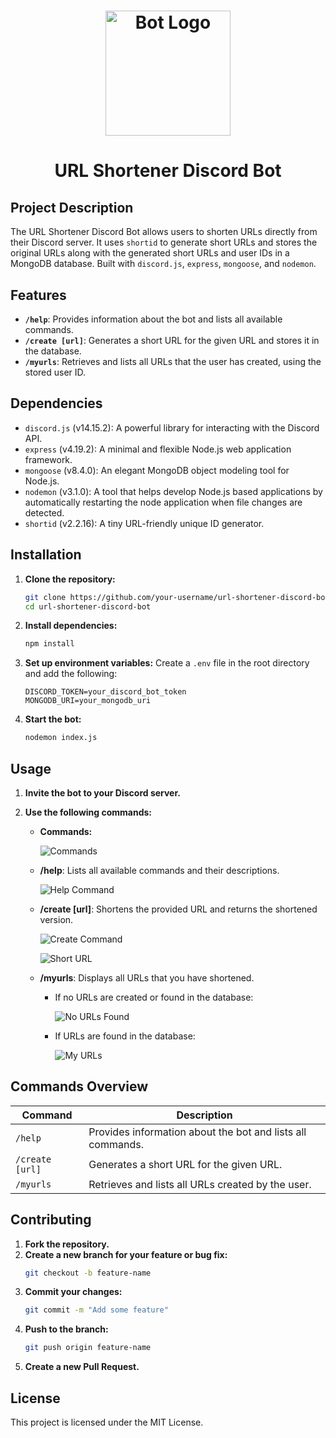 # <p align="center"><img src="./assets/http.png" alt="Bot Logo" width="200" height="200"></p>

# <p align="center">URL Shortener Discord Bot</p>

## Project Description

The URL Shortener Discord Bot allows users to shorten URLs directly from their Discord server. It uses `shortid` to generate short URLs and stores the original URLs along with the generated short URLs and user IDs in a MongoDB database. Built with `discord.js`, `express`, `mongoose`, and `nodemon`.

## Features

- **`/help`**: Provides information about the bot and lists all available commands.
- **`/create [url]`**: Generates a short URL for the given URL and stores it in the database.
- **`/myurls`**: Retrieves and lists all URLs that the user has created, using the stored user ID.

## Dependencies

- `discord.js` (v14.15.2): A powerful library for interacting with the Discord API.
- `express` (v4.19.2): A minimal and flexible Node.js web application framework.
- `mongoose` (v8.4.0): An elegant MongoDB object modeling tool for Node.js.
- `nodemon` (v3.1.0): A tool that helps develop Node.js based applications by automatically restarting the node application when file changes are detected.
- `shortid` (v2.2.16): A tiny URL-friendly unique ID generator.

## Installation

1. **Clone the repository:**
    ```bash
    git clone https://github.com/your-username/url-shortener-discord-bot.git
    cd url-shortener-discord-bot
    ```

2. **Install dependencies:**
    ```bash
    npm install
    ```

3. **Set up environment variables:**
    Create a `.env` file in the root directory and add the following:
    ```env
    DISCORD_TOKEN=your_discord_bot_token
    MONGODB_URI=your_mongodb_uri
    ```

4. **Start the bot:**
    ```bash
    nodemon index.js
    ```

## Usage

1. **Invite the bot to your Discord server.**
2. **Use the following commands:**

    - **Commands:**

        ![Commands](./assets/commands.png)

    - **/help**: Lists all available commands and their descriptions.

        ![Help Command](./assets/help.png)

    - **/create [url]**: Shortens the provided URL and returns the shortened version.

        ![Create Command](./assets/create.png)

        ![Short URL](./assets/short%20url.png)

    - **/myurls**: Displays all URLs that you have shortened.
        - If no URLs are created or found in the database:

            ![No URLs Found](./assets/myurls%20if%20no%20urls%20created.png)

        - If URLs are found in the database:

            ![My URLs](./assets/myurls.png)

## Commands Overview

| Command         | Description                                                    |
|-----------------|----------------------------------------------------------------|
| `/help`         | Provides information about the bot and lists all commands.     |
| `/create [url]` | Generates a short URL for the given URL.                       |
| `/myurls`       | Retrieves and lists all URLs created by the user.              |

## Contributing

1. **Fork the repository.**
2. **Create a new branch for your feature or bug fix:**
    ```bash
    git checkout -b feature-name
    ```
3. **Commit your changes:**
    ```bash
    git commit -m "Add some feature"
    ```
4. **Push to the branch:**
    ```bash
    git push origin feature-name
    ```
5. **Create a new Pull Request.**

## License

This project is licensed under the MIT License.

